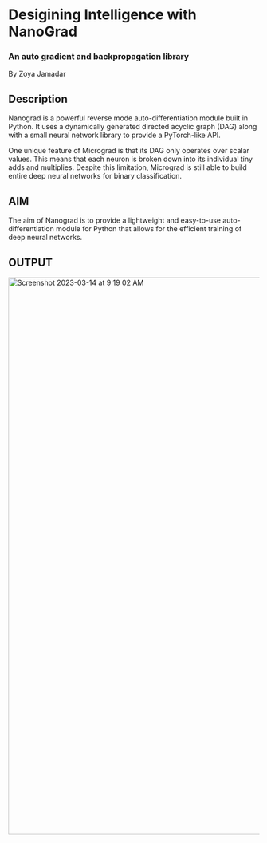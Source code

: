 <h1> Desigining Intelligence with NanoGrad </h1>
<h3> An auto gradient and backpropagation library</h3>

<p> By Zoya Jamadar <p/>

<h2> Description </h2>

Nanograd is a powerful reverse mode auto-differentiation module built in Python. It uses a dynamically generated directed acyclic graph (DAG) along with a small neural network library to provide a PyTorch-like API.

One unique feature of Micrograd is that its DAG only operates over scalar values. This means that each neuron is broken down into its individual tiny adds and multiplies. Despite this limitation, Micrograd is still able to build entire deep neural networks for binary classification.

<h2> AIM </h2>

The aim of Nanograd is to provide a lightweight and easy-to-use auto-differentiation module for Python that allows for the efficient training of deep neural networks.


<h2> OUTPUT </h2>

<img width="1118" alt="Screenshot 2023-03-14 at 9 19 02 AM" src="https://user-images.githubusercontent.com/84071291/224888552-28b8cf33-153c-405d-8af7-bc5f1a360bf8.png">






